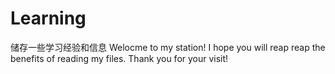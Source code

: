 # Learning
储存一些学习经验和信息
Welocme to my station! 
I hope you will reap reap the benefits of reading my files.
Thank you for your visit!
